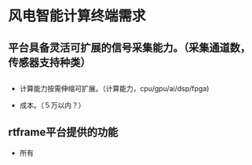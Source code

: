 # 风电智能计算终端需求

## 平台具备灵活可扩展的信号采集能力。（采集通道数，传感器支持种类）

## 

* 计算能力按需伸缩可扩展。（计算能力，cpu/gpu/ai/dsp/fpga)


* 成本。（５万以内？）

## rtframe平台提供的功能

* 所有
